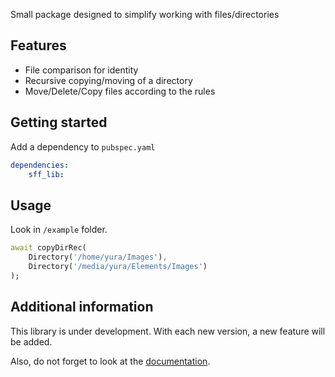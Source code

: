 Small package designed to simplify working with files/directories

## Features

- File comparison for identity
- Recursive copying/moving of a directory
- Move/Delete/Copy files according to the rules

## Getting started

Add a dependency to `pubspec.yaml`

```yaml
dependencies:
    sff_lib:
```

## Usage

Look in `/example` folder.

```dart
await copyDirRec(
    Directory('/home/yura/Images'),
    Directory('/media/yura/Elements/Images')
);
```

## Additional information

This library is under development. With each new version, a new feature will be added.

Also, do not forget to look at the [documentation](https://rawcdn.githack.com/yuraMovsesyan/sff_lib/5b9371cf7416a7e967f3939e366b70b73e1dc3fb/doc/api/index.html).